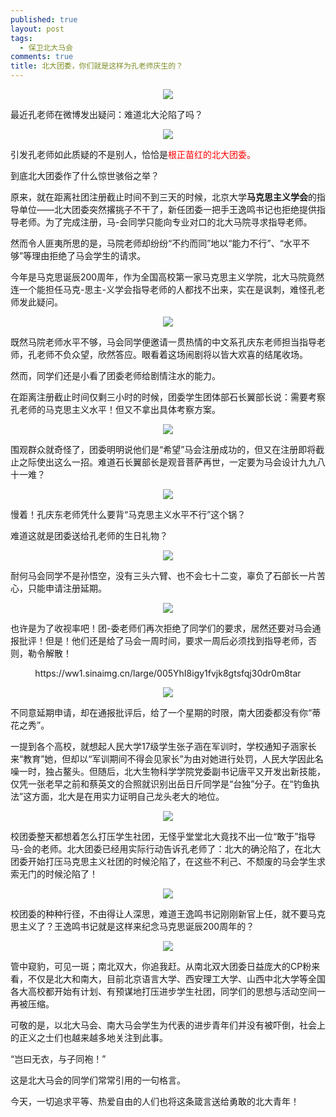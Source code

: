 ```yaml
---
published: true
layout: post
tags:
  - 保卫北大马会
comments: true
title: 北大团委，你们就是这样为孔老师庆生的？  
---
```


<p align="center"> <img src="https://ae01.alicdn.com/kf/HTB1HNSUXcrrK1RjSspaq6AREXXak.jpg"> </p>

最近孔老师在微博发出疑问：难道北大沦陷了吗？
 
<p align="center"> <img src="https://ae01.alicdn.com/kf/HTB1NheUXcnrK1RjSspkq6yuvXXaa.jpg"> </p>

引发孔老师如此质疑的不是别人，恰恰是<font color=Red>根正苗红的北大团委。</font>

到底北大团委作了什么惊世骇俗之举？

原来，就在距离社团注册截止时间不到三天的时候，北京大学**马克思主义学会**的指导单位——北大团委突然撂挑子不干了，新任团委一把手王逸鸣书记也拒绝提供指导老师。为了完成注册，马-会同学只能向专业对口的北大马院寻求指导老师。

然而令人匪夷所思的是，马院老师却纷纷“不约而同”地以“能力不行”、“水平不够”等理由拒绝了马会学生的请求。

今年是马克思诞辰200周年，作为全国高校第一家马克思主义学院，北大马院竟然连一个能担任马克-思主-义学会指导老师的人都找不出来，实在是讽刺，难怪孔老师发此疑问。
 
<p align="center"> <img src="https://ae01.alicdn.com/kf/HTB1JySUXXzsK1Rjy1Xbq6xOaFXaF.jpg"> </p>

既然马院老师水平不够，马会同学便邀请一贯热情的中文系孔庆东老师担当指导老师，孔老师不负众望，欣然答应。眼看着这场闹剧将以皆大欢喜的结尾收场。

然而，同学们还是小看了团委老师给剧情注水的能力。

在距离注册截止时间仅剩三小时的时候，团委学生团体部石长翼部长说：需要考察孔老师的马克思主义水平！但又不拿出具体考察方案。
 
<p align="center"> <img src="https://ww1.sinaimg.cn/large/005YhI8igy1fvjk0c7r4hj306p0633yo.catbox.moe/1zmt9d.jpg"> </p>


围观群众就奇怪了，团委明明说他们是“希望”马会注册成功的，但又在注册即将截止之际使出这么一招。难道石长翼部长是观音菩萨再世，一定要为马会设计九九八十一难？
 
<p align="center"> <img src="https://ae01.alicdn.com/kf/HTB1_V1VXffsK1RjSszbq6AqBXXaW.jpg"> </p>
 
慢着！孔庆东老师凭什么要背“马克思主义水平不行”这个锅？

难道这就是团委送给孔老师的生日礼物？
 
<p align="center"> <img src="https://ae01.alicdn.com/kf/HTB1kXGVXojrK1RkHFNRq6ySvpXaI.jpg"> </p>

耐何马会同学不是孙悟空，没有三头六臂、也不会七十二变，辜负了石部长一片苦心，只能申请注册延期。
 
<p align="center"> <img src="https://ae01.alicdn.com/kf/HTB1ik5DcNjaK1RjSZKzq6xVwXXaD.jpg"> </p>

也许是为了收视率吧！团-委老师们再次拒绝了同学们的要求，居然还要对马会通报批评！但是！他们还是给了马会一周时间，要求一周后必须找到指导老师，否则，勒令解散！
 
<p align="center"> https://ww1.sinaimg.cn/large/005YhI8igy1fvjk8gtsfqj30dr0m8tar </p>

<p align="center"> <img src="https://ae01.alicdn.com/kf/HTB1hkGUXiDxK1Rjy1zcq6yGeXXax.jpg"> </p>

不同意延期申请，却在通报批评后，给了一个星期的时限，南大团委都没有你“蒂花之秀”。

一提到各个高校，就想起人民大学17级学生张子涵在军训时，学校通知子涵家长来“教育”她，但却以“军训期间不得会见家长”为由对她进行处罚，人民大学因此名噪一时，独占鳌头。但随后，北大生物科学学院党委副书记唐平又开发出新技能，仅凭一张老早之前和蔡英文的合照就识别出岳日斤同学是“台独”分子。在“钓鱼执法”这方面，北大是在用实力证明自己龙头老大的地位。

<p align="center"> <img src="https://files.catbox.moe/unmiv1.jpg"> </p>

校团委整天都想着怎么打压学生社团，无怪乎堂堂北大竟找不出一位“敢于”指导马-会的老师。北大团委已经用实际行动告诉孔老师了：北大的确沦陷了，在北大团委开始打压马克思主义社团的时候沦陷了，在这些不利己、不颓废的马会学生求索无门的时候沦陷了！

<p align="center"> <img src="https://ww1.sinaimg.cn/large/005YhI8igy1fvjkblhg86j30ci04waad"> </p>

校团委的种种行径，不由得让人深思，难道王逸鸣书记刚刚新官上任，就不要马克思主义了？王逸鸣书记就是这样来纪念马克思诞辰200周年的？

<p align="center"> <img src=" https://ae01.alicdn.com/kf/HTB1dpaVXjDuK1RjSszdq6xGLpXac.jpg"> </p>

管中窥豹，可见一斑；南北双大，你追我赶。从南北双大团委日益庞大的CP粉来看，不仅是北大和南大，目前北京语言大学、西安理工大学、山西中北大学等全国各大高校都开始有计划、有预谋地打压进步学生社团，同学们的思想与活动空间一再被压缩。

可敬的是，以北大马会、南大马会学生为代表的进步青年们并没有被吓倒，社会上的正义之士们也越来越多地关注到此事。

“岂曰无衣，与子同袍！”

这是北大马会的同学们常常引用的一句格言。

今天，一切追求平等、热爱自由的人们也将这条箴言送给勇敢的北大青年！
